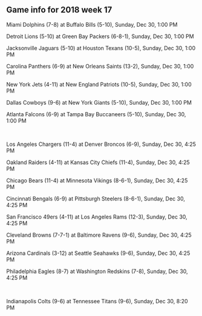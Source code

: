 ## Game info for 2018 week 17
Miami Dolphins (7-8) at Buffalo Bills (5-10), Sunday, Dec 30, 1:00 PM

Detroit Lions (5-10) at Green Bay Packers (6-8-1), Sunday, Dec 30, 1:00 PM

Jacksonville Jaguars (5-10) at Houston Texans (10-5), Sunday, Dec 30, 1:00 PM

Carolina Panthers (6-9) at New Orleans Saints (13-2), Sunday, Dec 30, 1:00 PM

New York Jets (4-11) at New England Patriots (10-5), Sunday, Dec 30, 1:00 PM

Dallas Cowboys (9-6) at New York Giants (5-10), Sunday, Dec 30, 1:00 PM

Atlanta Falcons (6-9) at Tampa Bay Buccaneers (5-10), Sunday, Dec 30, 1:00 PM


<br/>

Los Angeles Chargers (11-4) at Denver Broncos (6-9), Sunday, Dec 30, 4:25 PM

Oakland Raiders (4-11) at Kansas City Chiefs (11-4), Sunday, Dec 30, 4:25 PM

Chicago Bears (11-4) at Minnesota Vikings (8-6-1), Sunday, Dec 30, 4:25 PM

Cincinnati Bengals (6-9) at Pittsburgh Steelers (8-6-1), Sunday, Dec 30, 4:25 PM

San Francisco 49ers (4-11) at Los Angeles Rams (12-3), Sunday, Dec 30, 4:25 PM

Cleveland Browns (7-7-1) at Baltimore Ravens (9-6), Sunday, Dec 30, 4:25 PM

Arizona Cardinals (3-12) at Seattle Seahawks (9-6), Sunday, Dec 30, 4:25 PM

Philadelphia Eagles (8-7) at Washington Redskins (7-8), Sunday, Dec 30, 4:25 PM


<br/>

Indianapolis Colts (9-6) at Tennessee Titans (9-6), Sunday, Dec 30, 8:20 PM


